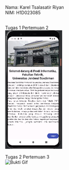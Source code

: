 Nama: Karel Tsalasatir Riyan<br>
NIM: H1D023085<br><br>

Tugas 1 Pertemuan 2<br>
![Screenshot Aplikasi Saya](ss_bukti.png)<br>

Tugas 2 Pertemuan 3<br>
![Bukti Gif](Screen_recording_20250924_085308.gif)<br>

